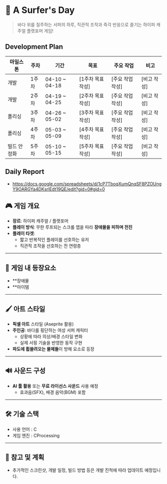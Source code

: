 # 🌊 A Surfer's Day

> 바다 위를 질주하는 서퍼의 하루, 직관적 조작과 즉각 반응으로 즐기는 하이퍼 캐주얼 플랫포머 게임!

## Development Plan

| 마일스톤 | 주차 | 기간 | 목표 | 주요 작업 | 비고 |
|----------|------|-------|-------|------------|------|
| 개발 | 1주차 | 04-10 ~ 04-18 | [1주차 목표 작성] | [주요 작업 작성] | [비고 작성]  |
| 개발 | 2주차 | 04-19 ~ 04-25 | [2주차 목표 작성] | [주요 작업 작성] | [비고 작성] |
| 폴리싱 | 3주차 | 04-26 ~ 05-02 | [3주차 목표 작성] | [주요 작업 작성] | [비고 작성] |
| 폴리싱 | 4주차 | 05-03 ~ 05-09 | [4주차 목표 작성] | [주요 작업 작성] | [비고 작성] |
| 빌드 안정화 | 5주차 | 05-10 ~ 05-15 | [5주차 목표 작성] | [주요 작업 작성] | [비고 작성] |

## Daily Report
- https://docs.google.com/spreadsheets/d/1cP7TboqXumQnqSF8PZOUngY9OARGYa4DKsrlEdt19QE/edit?gid=0#gid=0

## 🎮 게임 개요
- **장르**: 하이퍼 캐주얼 / 플랫포머
- **플레이 방식**: 무한 루프되는 스크롤 맵을 따라 **장애물을 피하며 전진**
- **플레이 타겟**:
  - 짧고 반복적인 플레이를 선호하는 유저
  - 직관적 조작을 선호하는 전 연령층

---

## 🔧 게임 내 등장요소
- **장애물
- **아이템
---

## 🖌️ 아트 스타일
- **픽셀 아트** 스타일 (Aseprite 활용)
- **주인공**: 바다를 횡단하는 여성 서퍼 캐릭터
  - 상황에 따라 의상/배경 스타일 변화
  - 실제 서핑 기술을 반영한 동작 구현
- **파도에 휩쓸려오는 물체들**이 방해 요소로 등장

---

## 🔊 사운드 구성

- **AI 툴 활용** 또는 **무료 라이선스 사운드** 사용 예정
  - 효과음(SFX), 배경 음악(BGM) 포함
---

## 🛠️ 기술 스택

- 사용 언어 : C
- 게임 엔진 : CProcessing
---

## 📌 참고 및 계획

- 추가적인 스크린샷, 개발 일정, 빌드 방법 등은 개발 진척에 따라 업데이트 예정입니다.


